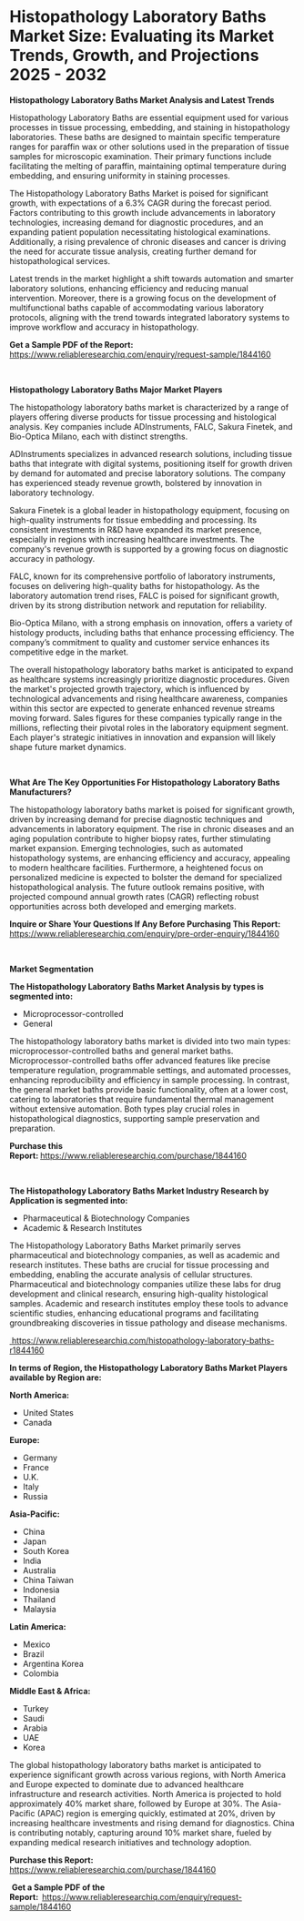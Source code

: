 <p><h1>Histopathology Laboratory Baths Market Size: Evaluating its Market Trends, Growth, and Projections 2025 - 2032</h1></p><p><strong>Histopathology Laboratory Baths Market Analysis and Latest Trends</strong></p>
<p><p>Histopathology Laboratory Baths are essential equipment used for various processes in tissue processing, embedding, and staining in histopathology laboratories. These baths are designed to maintain specific temperature ranges for paraffin wax or other solutions used in the preparation of tissue samples for microscopic examination. Their primary functions include facilitating the melting of paraffin, maintaining optimal temperature during embedding, and ensuring uniformity in staining processes.</p><p>The Histopathology Laboratory Baths Market is poised for significant growth, with expectations of a 6.3% CAGR during the forecast period. Factors contributing to this growth include advancements in laboratory technologies, increasing demand for diagnostic procedures, and an expanding patient population necessitating histological examinations. Additionally, a rising prevalence of chronic diseases and cancer is driving the need for accurate tissue analysis, creating further demand for histopathological services.</p><p>Latest trends in the market highlight a shift towards automation and smarter laboratory solutions, enhancing efficiency and reducing manual intervention. Moreover, there is a growing focus on the development of multifunctional baths capable of accommodating various laboratory protocols, aligning with the trend towards integrated laboratory systems to improve workflow and accuracy in histopathology.</p></p>
<p><strong>Get a Sample PDF of the Report:&nbsp;</strong> <a href="https://www.reliableresearchiq.com/enquiry/request-sample/1844160?utm_campaign=3205&utm_medium=2&utm_source=Github&utm_content=ia&utm_term=14042025&utm_id=histopathology-laboratory-baths">https://www.reliableresearchiq.com/enquiry/request-sample/1844160</a></p>
<p>&nbsp;</p>
<p><strong>Histopathology Laboratory Baths Major Market Players</strong></p>
<p><p>The histopathology laboratory baths market is characterized by a range of players offering diverse products for tissue processing and histological analysis. Key companies include ADInstruments, FALC, Sakura Finetek, and Bio-Optica Milano, each with distinct strengths.</p><p>ADInstruments specializes in advanced research solutions, including tissue baths that integrate with digital systems, positioning itself for growth driven by demand for automated and precise laboratory solutions. The company has experienced steady revenue growth, bolstered by innovation in laboratory technology.</p><p>Sakura Finetek is a global leader in histopathology equipment, focusing on high-quality instruments for tissue embedding and processing. Its consistent investments in R&D have expanded its market presence, especially in regions with increasing healthcare investments. The company's revenue growth is supported by a growing focus on diagnostic accuracy in pathology.</p><p>FALC, known for its comprehensive portfolio of laboratory instruments, focuses on delivering high-quality baths for histopathology. As the laboratory automation trend rises, FALC is poised for significant growth, driven by its strong distribution network and reputation for reliability.</p><p>Bio-Optica Milano, with a strong emphasis on innovation, offers a variety of histology products, including baths that enhance processing efficiency. The company’s commitment to quality and customer service enhances its competitive edge in the market.</p><p>The overall histopathology laboratory baths market is anticipated to expand as healthcare systems increasingly prioritize diagnostic procedures. Given the market's projected growth trajectory, which is influenced by technological advancements and rising healthcare awareness, companies within this sector are expected to generate enhanced revenue streams moving forward. Sales figures for these companies typically range in the millions, reflecting their pivotal roles in the laboratory equipment segment. Each player's strategic initiatives in innovation and expansion will likely shape future market dynamics.</p></p>
<p>&nbsp;</p>
<p><strong>What Are The Key Opportunities For Histopathology Laboratory Baths Manufacturers?</strong></p>
<p><p>The histopathology laboratory baths market is poised for significant growth, driven by increasing demand for precise diagnostic techniques and advancements in laboratory equipment. The rise in chronic diseases and an aging population contribute to higher biopsy rates, further stimulating market expansion. Emerging technologies, such as automated histopathology systems, are enhancing efficiency and accuracy, appealing to modern healthcare facilities. Furthermore, a heightened focus on personalized medicine is expected to bolster the demand for specialized histopathological analysis. The future outlook remains positive, with projected compound annual growth rates (CAGR) reflecting robust opportunities across both developed and emerging markets.</p></p>
<p><strong>Inquire or Share Your Questions If Any Before Purchasing This Report:</strong> <a href="https://www.reliableresearchiq.com/enquiry/pre-order-enquiry/1844160?utm_campaign=3205&utm_medium=2&utm_source=Github&utm_content=ia&utm_term=14042025&utm_id=histopathology-laboratory-baths">https://www.reliableresearchiq.com/enquiry/pre-order-enquiry/1844160</a></p>
<p>&nbsp;</p>
<p><strong>Market Segmentation</strong></p>
<p><strong>The Histopathology Laboratory Baths Market Analysis by types is segmented into:</strong></p>
<p><ul><li>Microprocessor-controlled</li><li>General</li></ul></p>
<p><p>The histopathology laboratory baths market is divided into two main types: microprocessor-controlled baths and general market baths. Microprocessor-controlled baths offer advanced features like precise temperature regulation, programmable settings, and automated processes, enhancing reproducibility and efficiency in sample processing. In contrast, the general market baths provide basic functionality, often at a lower cost, catering to laboratories that require fundamental thermal management without extensive automation. Both types play crucial roles in histopathological diagnostics, supporting sample preservation and preparation.</p></p>
<p><strong>Purchase this Report:&nbsp;</strong><a href="https://www.reliableresearchiq.com/purchase/1844160?utm_campaign=3205&utm_medium=2&utm_source=Github&utm_content=ia&utm_term=14042025&utm_id=histopathology-laboratory-baths">https://www.reliableresearchiq.com/purchase/1844160</a></p>
<p>&nbsp;</p>
<p><strong>The Histopathology Laboratory Baths Market Industry Research by Application is segmented into:</strong></p>
<p><ul><li>Pharmaceutical & Biotechnology Companies</li><li>Academic & Research Institutes</li></ul></p>
<p><p>The Histopathology Laboratory Baths Market primarily serves pharmaceutical and biotechnology companies, as well as academic and research institutes. These baths are crucial for tissue processing and embedding, enabling the accurate analysis of cellular structures. Pharmaceutical and biotechnology companies utilize these labs for drug development and clinical research, ensuring high-quality histological samples. Academic and research institutes employ these tools to advance scientific studies, enhancing educational programs and facilitating groundbreaking discoveries in tissue pathology and disease mechanisms.</p></p>
<p><a href="https://www.reliableresearchiq.com/histopathology-laboratory-baths-r1844160?utm_campaign=3205&utm_medium=2&utm_source=Github&utm_content=ia&utm_term=14042025&utm_id=histopathology-laboratory-baths">&nbsp;https://www.reliableresearchiq.com/histopathology-laboratory-baths-r1844160</a></p>
<p><strong>In terms of Region, the Histopathology Laboratory Baths Market Players available by Region are:</strong></p>
<p>
    <p> <strong> North America: </strong>
        <ul>
            <li>United States</li>
            <li>Canada</li>
        </ul>
        </p> 
    <p> <strong> Europe: </strong>
        <ul>
            <li>Germany</li>
            <li>France</li>
            <li>U.K.</li>
            <li>Italy</li>
            <li>Russia</li>
        </ul>
        </p> 
    <p> <strong> Asia-Pacific: </strong>
        <ul>
            <li>China</li>
            <li>Japan</li>
            <li>South Korea</li>
            <li>India</li>
            <li>Australia</li>
            <li>China Taiwan</li>
            <li>Indonesia</li>
            <li>Thailand</li>
            <li>Malaysia</li>
        </ul>
        </p> 
    <p> <strong> Latin America: </strong>
        <ul>
            <li>Mexico</li>
            <li>Brazil</li>
            <li>Argentina Korea</li>
            <li>Colombia</li>
        </ul>
        </p> 
    <p> <strong> Middle East & Africa: </strong>
        <ul>
            <li>Turkey</li>
            <li>Saudi</li>
            <li>Arabia</li>
            <li>UAE</li>
            <li>Korea</li>
        </ul>
    </p>
    </p>
<p><p>The global histopathology laboratory baths market is anticipated to experience significant growth across various regions, with North America and Europe expected to dominate due to advanced healthcare infrastructure and research activities. North America is projected to hold approximately 40% market share, followed by Europe at 30%. The Asia-Pacific (APAC) region is emerging quickly, estimated at 20%, driven by increasing healthcare investments and rising demand for diagnostics. China is contributing notably, capturing around 10% market share, fueled by expanding medical research initiatives and technology adoption.</p></p>
<p><strong>Purchase this Report: </strong><a href="https://www.reliableresearchiq.com/purchase/1844160?utm_campaign=3205&utm_medium=2&utm_source=Github&utm_content=ia&utm_term=14042025&utm_id=histopathology-laboratory-baths">https://www.reliableresearchiq.com/purchase/1844160</a></p>
<p>&nbsp;<strong>Get a Sample PDF of the Report:&nbsp;&nbsp;</strong><a href="https://www.reliableresearchiq.com/enquiry/request-sample/1844160?utm_campaign=3205&utm_medium=2&utm_source=Github&utm_content=ia&utm_term=14042025&utm_id=histopathology-laboratory-baths">https://www.reliableresearchiq.com/enquiry/request-sample/1844160</a></p>
<p><strong></strong></p>
<p><p></p><p></p><p></p></p>